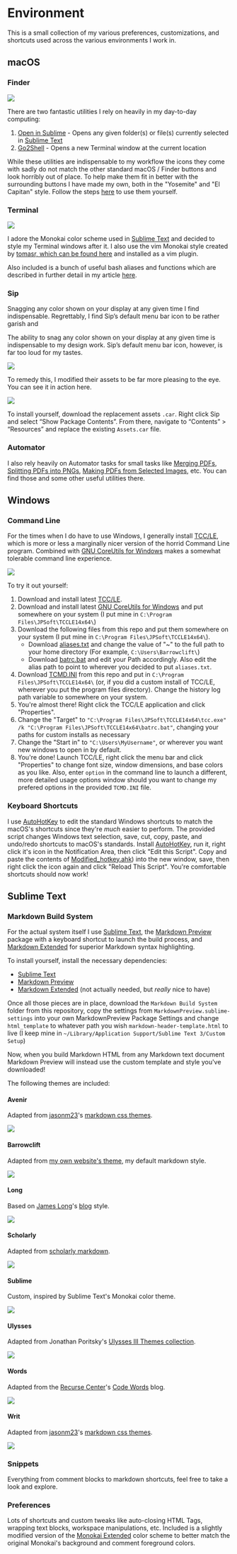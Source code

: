 Environment
===========

This is a small collection of my various preferences, customizations, and shortcuts used across the various environments I work in.

macOS
-----

### Finder

<img src="https://raw.githubusercontent.com/barrowclift/Environment/master/macOS/Finder/screenshot.png">

There are two fantastic utilities I rely on heavily in my day-to-day computing:

1. [Open in Sublime](https://github.com/pjv/open-in-sublime/wiki) - Opens any given folder(s) or file(s) currently selected in [Sublime Text](http://www.sublimetext.com)
2. [Go2Shell](http://zipzapmac.com/Go2Shell) - Opens a new Terminal window at the current location

While these utilities are indispensable to my workflow the icons they come with sadly do not match the other standard macOS / Finder buttons and look horribly out of place. To help make them fit in better with the surrounding buttons I have made my own, both in the "Yosemite" and "El Capitan" style. Follow the steps [here](http://lifehacker.com/5897796/how-to-customize-any-folder-or-app-icon-using-any-image-in-os-x) to use them yourself.

### Terminal

<img src="https://raw.githubusercontent.com/barrowclift/Environment/master/macOS/Terminal/screenshot.png">

I adore the Monokai color scheme used in [Sublime Text](http://www.sublimetext.com) and decided to style my Terminal windows after it. I also use the vim Monokai style created by [tomasr, which can be found here](https://github.com/tomasr/molokai) and installed as a vim plugin.

Also included is a bunch of useful bash aliases and functions which are described in further detail in my article [here](http://barrowclift.me/Post/Making-Terminal-Better/).

### Sip

Snagging any color shown on your display at any given time I find indispensable. Regrettably, I find Sip’s default menu bar icon to be rather garish and 

The ability to snag any color shown on your display at any given time is indispensable to my design work. Sip’s default menu bar icon, however, is far too loud for my tastes.

<img src="https://raw.githubusercontent.com/barrowclift/Environment/master/macOS/Sip/Default.png">

To remedy this, I modified their assets to be far more pleasing to the eye. You can see it in action here.

<img src="https://raw.githubusercontent.com/barrowclift/Environment/master/macOS/Sip/Modified.png">

To install yourself, download the replacement assets `.car`. Right click Sip and select “Show Package Contents”. From there, navigate to “Contents” > “Resources” and replace the existing `Assets.car` file.

### Automator

I also rely heavily on Automator tasks for small tasks like [Merging PDFs](https://raw.githubusercontent.com/barrowclift/Environment/master/macOS/Automator%20Services/Merge%20PDFs.workflow), [Splitting PDFs into PNGs](https://raw.githubusercontent.com/barrowclift/Environment/master/macOS/Automator%20Services/Split%20PDF%20into%20PNGs.workflow), [Making PDFs from Selected Images](https://raw.githubusercontent.com/barrowclift/Environment/master/macOS/Automator%20Services/Make%20PDF%20from%20images.workflow), etc. You can find those and some other useful utilities there.

Windows
-------

### Command Line

For the times when I do have to use Windows, I generally install [TCC/LE](https://jpsoft.com/tccle-cmd-replacement.html), which is more or less a marginally nicer version of the horrid Command Line program. Combined with [GNU CoreUtils for Windows](gnuwin32.sourceforge.net/packages/coreutils.htm) makes a somewhat tolerable command line experience.

<img src="https://raw.githubusercontent.com/barrowclift/Environment/master/Windows/tcc.png">

To try it out yourself:

1. Download and install latest [TCC/LE](https://jpsoft.com/tccle-cmd-replacement.html).
2. Download and install latest [GNU CoreUtils for Windows](gnuwin32.sourceforge.net/packages/coreutils.htm) and put somewhere on your system (I put mine in `C:\Program Files\JPSoft\TCCLE14x64\`)
3. Download the following files from this repo and put them somewhere on your system (I put mine in `C:\Program Files\JPSoft\TCCLE14x64\`).
	* Download [aliases.txt](https://raw.githubusercontent.com/barrowclift/Environment/master/Windows/aliases.txt) and change the value of "~" to the full path to your home directory (For example, `C:\Users\Barrowclift\`)
	* Download [batrc.bat](https://raw.githubusercontent.com/barrowclift/Environment/master/Windows/batrc.bat) and edit your Path accordingly. Also edit the alias path to point to wherever you decided to put `aliases.txt`.
4. Download [TCMD.INI](https://raw.githubusercontent.com/barrowclift/Environment/master/Windows/TCMD.INI) from this repo and put in `C:\Program Files\JPSoft\TCCLE14x64\` (or, if you did a custom install of TCC/LE, wherever you put the program files directory). Change the history log path variable to somewhere on your system.
5. You're almost there! Right click the TCC/LE application and click "Properties".
6. Change the "Target" to `"C:\Program Files\JPSoft\TCCLE14x64\tcc.exe" /k "C:\Program Files\JPSoft\TCCLE14x64\batrc.bat"`, changing your paths for custom installs as necessary
7. Change the "Start in" to `"C:\Users\MyUsername"`, or wherever you want new windows to open in by default.
8. You're done! Launch TCC/LE, right click the menu bar and click "Properties" to change font size, window dimensions, and base colors as you like. Also, enter `option` in the command line to launch a different, more detailed usage options window should you want to change my prefered options in the provided `TCMD.INI` file.

### Keyboard Shortcuts

I use [AutoHotKey](https://autohotkey.com) to edit the standard Windows shortcuts to match the macOS's shortcuts since they're *much* easier to perform. The provided script changes Windows text selection, save, cut, copy, paste, and undo/redo shortcuts to macOS's standards. Install [AutoHotKey](https://autohotkey.com), run it, right click it's icon in the Notification Area, then click "Edit this Script". Copy and paste the contents of [Modified_hotkey.ahk](https://raw.githubusercontent.com/barrowclift/Environment/master/Windows/Modified_hotkey.ahk)) into the new window, save, then right click the icon again and click "Reload This Script". You're comfortable shortcuts should now work!

Sublime Text
------------

### Markdown Build System

For the actual system itself I use [Sublime Text](http://www.sublimetext.com), the [Markdown Preview](https://packagecontrol.io/packages/Markdown%20Preview) package with a keyboard shortcut to launch the build process, and [Markdown Extended](https://packagecontrol.io/packages/Markdown%20Extended) for superior Markdown syntax highlighting.

To install yourself, install the necessary dependencies:

* [Sublime Text](http://www.sublimetext.com)
* [Markdown Preview](https://packagecontrol.io/packages/Markdown%20Preview)
* [Markdown Extended](https://packagecontrol.io/packages/Markdown%20Extended) (not actually needed, but *really* nice to have)

Once all those pieces are in place, download the `Markdown Build System` folder from this repository, copy the settings from `MarkdownPreview.sublime-settings` into your own MarkdownPreview Package Settings and change `html_template` to whatever path you wish `markdown-header-template.html` to live (I keep mine in `~/Library/Application Support/Sublime Text 3/Custom Setup`)

Now, when you build Markdown HTML from any Markdown text document Markdown Preview will instead use the custom template and style you've downloaded!

The following themes are included:

#### Avenir

Adapted from [jasonm23](https://github.com/jasonm23)'s [markdown css themes](https://github.com/jasonm23/markdown-css-themes).

<img src="https://raw.githubusercontent.com/barrowclift/Environment/master/Sublime%20Text/Markdown%20Build%20System/src/avenir/preview.png">

#### Barrowclift

Adapted from [my own website's theme](http://barrowclift.me), my default markdown style.

<img src="https://raw.githubusercontent.com/barrowclift/Environment/master/Sublime%20Text/Markdown%20Build%20System/src/barrowclift/preview.png">

#### Long

Based on [James Long](https://twitter.com/jlongster)'s [blog](http://jlongster.com) style.

<img src="https://raw.githubusercontent.com/barrowclift/Environment/master/Sublime%20Text/Markdown%20Build%20System/src/long/preview.png">

#### Scholarly

Adapted from [scholarly markdown](http://scholarlymarkdown.com).

<img src="https://raw.githubusercontent.com/barrowclift/Environment/master/Sublime%20Text/Markdown%20Build%20System/src/scholarly/preview.png">

#### Sublime

Custom, inspired by Sublime Text's Monokai color theme.

<img src="https://raw.githubusercontent.com/barrowclift/Environment/master/Sublime%20Text/Markdown%20Build%20System/src/sublime/preview.png">

#### Ulysses

Adapted from Jonathan Poritsky's [Ulysses III Themes collection](http://www.candlerblog.com/2013/04/11/ulysses-iii-and-marked/).

<img src="https://raw.githubusercontent.com/barrowclift/Environment/master/Sublime%20Text/Markdown%20Build%20System/src/ulysses/preview.png">

#### Words

Adapted from the [Recurse Center](https://www.recurse.com/)'s [Code Words](https://codewords.recurse.com) blog.

<img src="https://raw.githubusercontent.com/barrowclift/Environment/master/Sublime%20Text/Markdown%20Build%20System/src/words/preview.png">

#### Writ

Adapted from [jasonm23](https://github.com/jasonm23)'s [markdown css themes](https://github.com/jasonm23/markdown-css-themes).

<img src="https://raw.githubusercontent.com/barrowclift/Environment/master/Sublime%20Text/Markdown%20Build%20System/src/writ/preview.png">

### Snippets

Everything from comment blocks to markdown shortcuts, feel free to take a look and explore.

### Preferences

Lots of shortcuts and custom tweaks like auto-closing HTML Tags, wrapping text blocks, workspace manipulations, etc. Included is a slightly modified version of the [Monokai Extended](https://packagecontrol.io/packages/Monokai%20Extended) color scheme to better match the original Monokai's background and comment foreground colors.